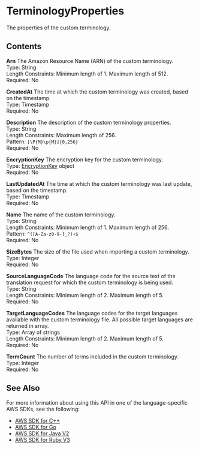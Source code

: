 # TerminologyProperties<a name="API_TerminologyProperties"></a>

The properties of the custom terminology\.

## Contents<a name="API_TerminologyProperties_Contents"></a>

 **Arn**   <a name="Translate-Type-TerminologyProperties-Arn"></a>
 The Amazon Resource Name \(ARN\) of the custom terminology\.   
Type: String  
Length Constraints: Minimum length of 1\. Maximum length of 512\.  
Required: No

 **CreatedAt**   <a name="Translate-Type-TerminologyProperties-CreatedAt"></a>
The time at which the custom terminology was created, based on the timestamp\.  
Type: Timestamp  
Required: No

 **Description**   <a name="Translate-Type-TerminologyProperties-Description"></a>
The description of the custom terminology properties\.  
Type: String  
Length Constraints: Maximum length of 256\.  
Pattern: `[\P{M}\p{M}]{0,256}`   
Required: No

 **EncryptionKey**   <a name="Translate-Type-TerminologyProperties-EncryptionKey"></a>
The encryption key for the custom terminology\.  
Type: [EncryptionKey](API_EncryptionKey.md) object  
Required: No

 **LastUpdatedAt**   <a name="Translate-Type-TerminologyProperties-LastUpdatedAt"></a>
The time at which the custom terminology was last update, based on the timestamp\.  
Type: Timestamp  
Required: No

 **Name**   <a name="Translate-Type-TerminologyProperties-Name"></a>
The name of the custom terminology\.  
Type: String  
Length Constraints: Minimum length of 1\. Maximum length of 256\.  
Pattern: `^([A-Za-z0-9-]_?)+$`   
Required: No

 **SizeBytes**   <a name="Translate-Type-TerminologyProperties-SizeBytes"></a>
The size of the file used when importing a custom terminology\.  
Type: Integer  
Required: No

 **SourceLanguageCode**   <a name="Translate-Type-TerminologyProperties-SourceLanguageCode"></a>
The language code for the source text of the translation request for which the custom terminology is being used\.  
Type: String  
Length Constraints: Minimum length of 2\. Maximum length of 5\.  
Required: No

 **TargetLanguageCodes**   <a name="Translate-Type-TerminologyProperties-TargetLanguageCodes"></a>
The language codes for the target languages available with the custom terminology file\. All possible target languages are returned in array\.  
Type: Array of strings  
Length Constraints: Minimum length of 2\. Maximum length of 5\.  
Required: No

 **TermCount**   <a name="Translate-Type-TerminologyProperties-TermCount"></a>
The number of terms included in the custom terminology\.  
Type: Integer  
Required: No

## See Also<a name="API_TerminologyProperties_SeeAlso"></a>

For more information about using this API in one of the language\-specific AWS SDKs, see the following:
+  [ AWS SDK for C\+\+](https://docs.aws.amazon.com/goto/SdkForCpp/translate-2017-07-01/TerminologyProperties) 
+  [ AWS SDK for Go](https://docs.aws.amazon.com/goto/SdkForGoV1/translate-2017-07-01/TerminologyProperties) 
+  [ AWS SDK for Java V2](https://docs.aws.amazon.com/goto/SdkForJavaV2/translate-2017-07-01/TerminologyProperties) 
+  [ AWS SDK for Ruby V3](https://docs.aws.amazon.com/goto/SdkForRubyV3/translate-2017-07-01/TerminologyProperties) 